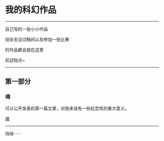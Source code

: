 # **我的科幻作品**

------

自己写的一些小小作品

投杂志没过稿的以及参加一些比赛

[^1]: （比赛允许个人发布的情况下）

的作品都会放在这里

欢迎指点~

------

## 第一部分

### 魂

可以公开发表的第一篇文章，对我来说有一些纪念性的重大意义。

[魂](https://ryc.pp.ua/doc/works/hun.html)



------

待续······